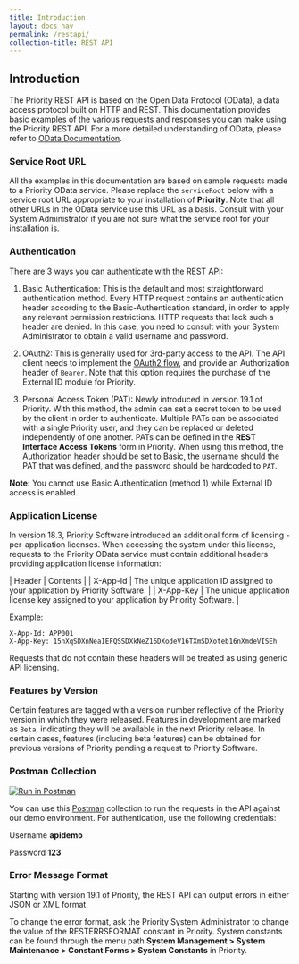 ```yaml
---
title: Introduction
layout: docs_nav
permalink: /restapi/
collection-title: REST API
---
```


<a name="Introduction"></a>

## Introduction

The Priority REST API is based on the Open Data Protocol (OData), a data access protocol built on HTTP and REST. This documentation provides basic examples of the various requests and responses you can make using the Priority REST API. For a more detailed understanding of OData, please refer to [OData Documentation](http://www.odata.org/documentation/).

<a class="anchor-link" name="Service_Root_URL"></a>
### Service Root URL

All the examples in this documentation are based on sample requests made to a Priority OData service. Please replace the <code>serviceRoot</code> below with a service root URL appropriate to your installation of **Priority**. Note that all other URLs in the OData service use this URL as a basis.
Consult with your System Administrator if you are not sure what the service root for your installation is.

<a class="anchor-link" name="Authentication"></a>
### Authentication

There are 3 ways you can authenticate with the REST API:

1.  Basic Authentication: This is the default and most straightforward authentication method. Every HTTP request contains an authentication header according to the Basic-Authentication standard, in order to apply any relevant permission restrictions. HTTP requests that lack such a header are denied.
In this case, you need to consult with your System Administrator to obtain a valid username and password.

2. OAuth2: This is generally used for 3rd-party access to the API. The API client needs to implement the [OAuth2 flow](https://www.digitalocean.com/community/tutorials/an-introduction-to-oauth-2), and provide an Authorization header of `Bearer`. Note that this option requires the purchase of the External ID module for Priority.

3. Personal Access Token (PAT): Newly introduced in version 19.1 of Priority. With this method, the admin can set a secret token to be used by the client in order to authenticate. Multiple PATs can be associated with a single Priority user, and they can be replaced or deleted independently of one another. PATs can be defined in the **REST Interface Access Tokens** form in Priority. When using this method, the Authorization header should be set to Basic, the username should the PAT that was defined, and the password should be hardcoded to `PAT`.

**Note:** You cannot use Basic Authentication (method 1) while External ID access is enabled.


<a class="anchor-link" name="Application_License"></a>
### Application License

In version 18.3, Priority Software introduced an additional form of licensing - per-application licenses. When accessing the system under this license, requests to the Priority OData service must contain additional headers providing application license information:

| Header | Contents |
| X-App-Id | The unique application ID assigned to your application by Priority Software. |
| X-App-Key | The unique application license key assigned to your application by Priority Software. |

Example:
```
X-App-Id: APP001
X-App-Key: 15nXqSDXnNeaIEFQSSDXkNeZ16DXodeV16TXmSDXoteb16nXmdeVISEh
```

Requests that do not contain these headers will be treated as using generic API licensing.


<a class="anchor-link" name="Features_by_Version"></a>
###  Features by Version  ###
Certain features are tagged with a version number reflective of the Priority version in which they were released. Features in development are marked as `Beta`, indicating they will be available in the next Priority release. 
In certain cases, features (including beta features) can be obtained for previous versions of Priority pending a request to Priority Software.

### Postman Collection
[![Run in Postman](https://run.pstmn.io/button.svg)](https://app.getpostman.com/run-collection/3ff6b2a738857d25c712)

You can use this [Postman](https://www.getpostman.com/) collection to run the requests in the API against our demo environment. For authentication, use the following credentials:

Username **apidemo**

Password **123**

### Error Message Format

Starting with version 19.1 of Priority, the REST API can output errors in either JSON or XML format. 

To change the error format, ask the Priority System Administrator to change the value of the RESTERRSFORMAT constant in Priority. System constants can be found through the menu path **System Management > System Maintenance > Constant Forms > System Constants** in Priority.